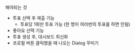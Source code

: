 해야되는 것
- 투표 선택 후 제출 기능
    - 투표당 1회만 투표 가능 (한 명이 여러번의 투표를 하면 안됨)
- 좋아요 선택 기능
- 투표 생성 후, 대시보드 최신화
- 프로필 버튼 클릭했을 때 나오는 Dialog 꾸미기